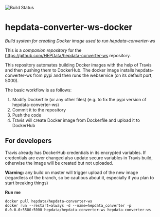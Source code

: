 
![Build Status](https://travis-ci.org/HEPData/hepdata-converter-ws-docker.svg?branch=master)

# hepdata-converter-ws-docker

*Build system for creating Docker image used to run hepdata-converter-ws*

This is a *companion repository* for the https://github.com/HEPData/hepdata-converter-ws repository.

This repository automates building Docker images with the help of Travis and then
pushing them to DockerHub. The docker image installs hepdata-converter-ws from pypi
and then runs the webservice (on its default port, 5000).

The basic workflow is as follows:

1. Modify Dockerfile (or any other files) (e.g. to fix the pypi version of hepdata-converter-ws)
2. Commit it to the repository
3. Push the code
4. Travis will create Docker image from Dockerfile and upload it to DockerHub

## For developers

Travis already has DockerHub credentials in its encrypted variables. If credentials are ever changed also
update secure variables in Travis build, otherwise the image will be created but not uploaded.

**Warning:** any build on master will trigger upload of the new image (regardless of the branch,
  so be cautious about it, especially if you plan to start breaking things)


**Run me**
```
docker pull hepdata/hepdata-converter-ws
docker run --restart=always -d --name=hepdata_converter -p 0.0.0.0:5500:5000 hepdata/hepdata-converter-ws hepdata-converter-ws

```
